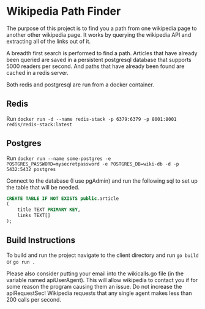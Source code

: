 # Wikipedia Path Finder

The purpose of this project is to find you a path from one wikipedia page to another other wikipedia page.
It works by querying the wikipedia API and extracting all of the links out of it.

A breadth first search is performed to find a path. Articles that have already been queried are saved in a persistent postgresql database that supports 5000 readers per second. And paths that have already been found are cached in a redis
server.

Both redis and postgresql are run from a docker container.

## Redis

Run `docker run -d --name redis-stack -p 6379:6379 -p 8001:8001 redis/redis-stack:latest`

## Postgres

Run `docker run --name some-postgres -e POSTGRES_PASSWORD=mysecretpassword -e POSTGRES_DB=wiki-db -d -p 5432:5432 postgres`

Connect to the database (I use pgAdmin) and run the following sql to set up the table that will be needed.

```sql
CREATE TABLE IF NOT EXISTS public.article
(
    title TEXT PRIMARY KEY,
    links TEXT[]
);
```

## Build Instructions

To build and run the project navigate to the client directory and run `go build` or `go run .`

Please also consider putting your email into the wikicalls.go file (in the variable named apiUserAgent). This will
allow wikipedia to contact you if for some reason the program causing them an issue. Do not increase the apiRequestSec!
Wikipedia requests that any single agent makes less than 200 calls per second.
